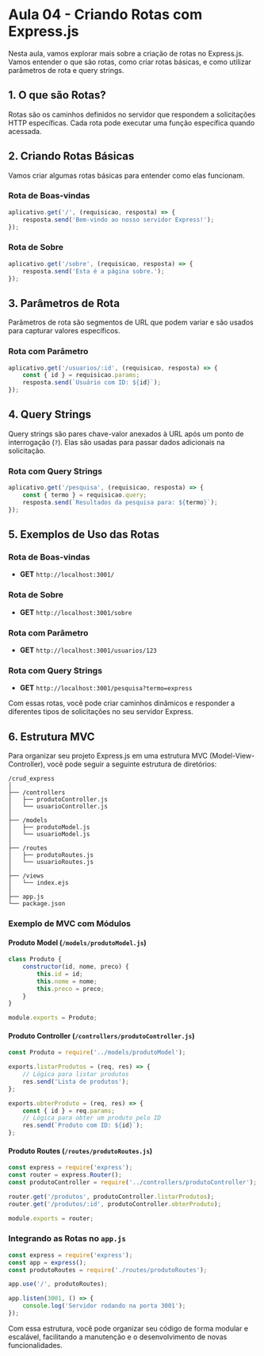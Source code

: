 # Aula 04 - Criando Rotas com Express.js

Nesta aula, vamos explorar mais sobre a criação de rotas no Express.js. Vamos entender o que são rotas, como criar rotas básicas, e como utilizar parâmetros de rota e query strings.

## 1. O que são Rotas?

Rotas são os caminhos definidos no servidor que respondem a solicitações HTTP específicas. Cada rota pode executar uma função específica quando acessada.

## 2. Criando Rotas Básicas

Vamos criar algumas rotas básicas para entender como elas funcionam.

### Rota de Boas-vindas

```javascript
aplicativo.get('/', (requisicao, resposta) => {
    resposta.send('Bem-vindo ao nosso servidor Express!');
});
```

### Rota de Sobre

```javascript
aplicativo.get('/sobre', (requisicao, resposta) => {
    resposta.send('Esta é a página sobre.');
});
```

## 3. Parâmetros de Rota

Parâmetros de rota são segmentos de URL que podem variar e são usados para capturar valores específicos.

### Rota com Parâmetro

```javascript
aplicativo.get('/usuarios/:id', (requisicao, resposta) => {
    const { id } = requisicao.params;
    resposta.send(`Usuário com ID: ${id}`);
});
```

## 4. Query Strings

Query strings são pares chave-valor anexados à URL após um ponto de interrogação (`?`). Elas são usadas para passar dados adicionais na solicitação.

### Rota com Query Strings

```javascript
aplicativo.get('/pesquisa', (requisicao, resposta) => {
    const { termo } = requisicao.query;
    resposta.send(`Resultados da pesquisa para: ${termo}`);
});
```

## 5. Exemplos de Uso das Rotas

### Rota de Boas-vindas

- **GET** `http://localhost:3001/`

### Rota de Sobre

- **GET** `http://localhost:3001/sobre`

### Rota com Parâmetro

- **GET** `http://localhost:3001/usuarios/123`

### Rota com Query Strings

- **GET** `http://localhost:3001/pesquisa?termo=express`

Com essas rotas, você pode criar caminhos dinâmicos e responder a diferentes tipos de solicitações no seu servidor Express.

## 6. Estrutura MVC

Para organizar seu projeto Express.js em uma estrutura MVC (Model-View-Controller), você pode seguir a seguinte estrutura de diretórios:

```
/crud_express
│
├── /controllers
│   ├── produtoController.js
│   └── usuarioController.js
│
├── /models
│   ├── produtoModel.js
│   └── usuarioModel.js
│
├── /routes
│   ├── produtoRoutes.js
│   └── usuarioRoutes.js
│
├── /views
│   └── index.ejs
│
├── app.js
└── package.json
```

### Exemplo de MVC com Módulos

#### Produto Model (`/models/produtoModel.js`)

```javascript
class Produto {
    constructor(id, nome, preco) {
        this.id = id;
        this.nome = nome;
        this.preco = preco;
    }
}

module.exports = Produto;
```

#### Produto Controller (`/controllers/produtoController.js`)

```javascript
const Produto = require('../models/produtoModel');

exports.listarProdutos = (req, res) => {
    // Lógica para listar produtos
    res.send('Lista de produtos');
};

exports.obterProduto = (req, res) => {
    const { id } = req.params;
    // Lógica para obter um produto pelo ID
    res.send(`Produto com ID: ${id}`);
};
```

#### Produto Routes (`/routes/produtoRoutes.js`)

```javascript
const express = require('express');
const router = express.Router();
const produtoController = require('../controllers/produtoController');

router.get('/produtos', produtoController.listarProdutos);
router.get('/produtos/:id', produtoController.obterProduto);

module.exports = router;
```

### Integrando as Rotas no `app.js`

```javascript
const express = require('express');
const app = express();
const produtoRoutes = require('./routes/produtoRoutes');

app.use('/', produtoRoutes);

app.listen(3001, () => {
    console.log('Servidor rodando na porta 3001');
});
```

Com essa estrutura, você pode organizar seu código de forma modular e escalável, facilitando a manutenção e o desenvolvimento de novas funcionalidades.
